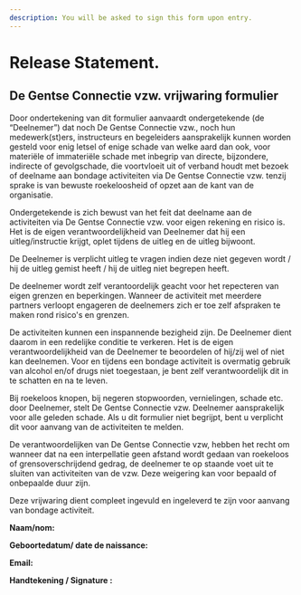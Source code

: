 ```yaml
---
description: You will be asked to sign this form upon entry.
---
```

# Release Statement.

## De Gentse Connectie vzw. vrijwaring formulier

Door ondertekening van dit formulier aanvaardt ondergetekende \(de “Deelnemer”\) dat noch De Gentse Connectie vzw., noch hun medewerk\(st\)ers, instructeurs en begeleiders aansprakelijk kunnen worden gesteld voor enig letsel of enige schade van welke aard dan ook, voor materiële of immateriële schade met inbegrip van directe, bijzondere, indirecte of gevolgschade, die voortvloeit uit of verband houdt met bezoek of deelname aan bondage activiteiten via De Gentse Connectie vzw. tenzij sprake is van bewuste roekeloosheid of opzet aan de kant van de organisatie.

Ondergetekende is zich bewust van het feit dat deelname aan de activiteiten via De Gentse Connectie vzw. voor eigen rekening en risico is. Het is de eigen verantwoordelijkheid van Deelnemer dat hij een uitleg/instructie krijgt, oplet tijdens de uitleg en de uitleg bijwoont. 

De Deelnemer is verplicht uitleg te vragen indien deze niet gegeven wordt / hij de uitleg gemist heeft / hij de uitleg niet begrepen heeft.

De deelnemer wordt zelf verantoordelijk geacht voor het repecteren van eigen grenzen en beperkingen. Wanneer de activiteit met meerdere partners verloopt engageren de deelnemers zich er toe zelf afspraken te maken rond risico's en grenzen. 

De activiteiten kunnen een inspannende bezigheid zijn. De Deelnemer dient daarom in een redelijke conditie te verkeren. Het is de eigen verantwoordelijkheid van de Deelnemer te beoordelen of hij/zij wel of niet kan deelnemen. Voor en tijdens een bondage activiteit is overmatig gebruik van alcohol en/of drugs niet toegestaan, je bent zelf verantwoordelijk dit in te schatten en na te leven.

Bij roekeloos knopen, bij negeren stopwoorden, vernielingen, schade etc. door Deelnemer, stelt De Gentse Connectie vzw. Deelnemer aansprakelijk voor alle geleden schade. Als u dit formulier niet begrijpt, bent u verplicht dit voor aanvang van de activiteiten te melden.  

De verantwoordelijken van De Gentse Connectie vzw, hebben het recht om wanneer dat na een interpellatie geen afstand wordt gedaan van roekeloos of grensoverschrijdend gedrag, de deelnemer te op staande voet uit te sluiten van activiteiten van de vzw. Deze weigering kan voor bepaald of onbepaalde duur zijn.

Deze vrijwaring dient compleet ingevuld en ingeleverd te zijn voor aanvang van bondage activiteit.

**Naam/nom:**

**Geboortedatum/ date de naissance:**

**Email:**

**Handtekening / Signature :**
